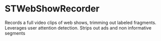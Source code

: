 # STWebShowRecorder
Records a full video clips of web shows, trimming out labeled fragments. Leverages user attention detection. Strips out ads and non informative segments

